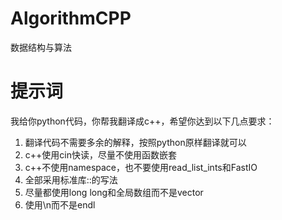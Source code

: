 # AlgorithmCPP
数据结构与算法


# 提示词
我给你python代码，你帮我翻译成c++，希望你达到以下几点要求：
1. 翻译代码不需要多余的解释，按照python原样翻译就可以
2. c++使用cin快读，尽量不使用函数嵌套
3. c++不使用namespace，也不要使用read_list_ints和FastIO
4. 全部采用标准库::的写法
5. 尽量都使用long long和全局数组而不是vector
6. 使用\n而不是endl